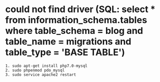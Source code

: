 # could not find driver (SQL: select * from information_schema.tables where table_schema = blog and table_name = migrations and table_type = 'BASE TABLE')
    1. sudo apt-get install php7.0-mysql
    2. sudo phpenmod pdo_mysql
    3. sudo service apache2 restart 
